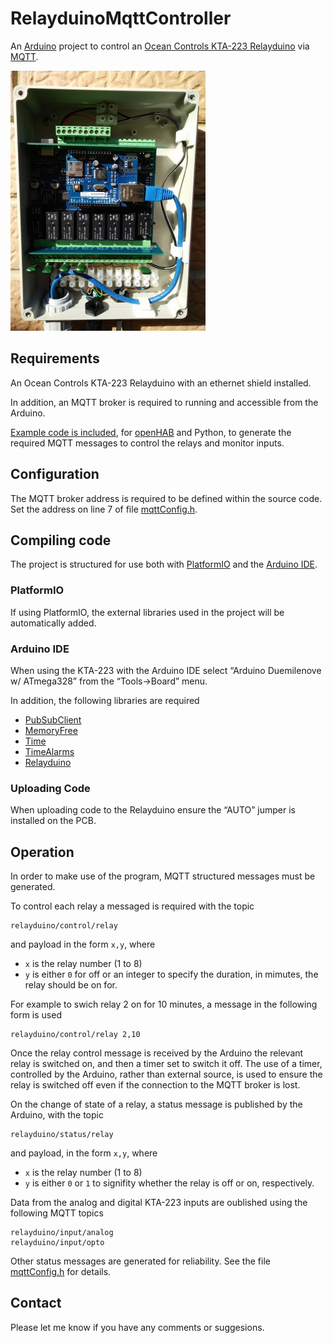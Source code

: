 # RelayduinoMqttController

An [Arduino](http://arduino.cc) project to control an [Ocean Controls KTA-223 Relayduino](https://oceancontrols.com.au/KTA-223.html) via [MQTT](http://mqtt.org).

![relayduino installation](docs/images/relayduino-installation-312.jpg)

## Requirements

An Ocean Controls KTA-223 Relayduino with an ethernet shield installed.

In addition, an MQTT broker is required to running and accessible from the Arduino.

[Example code is included](extras), for [openHAB](http://openhab.org) and Python, to generate the required MQTT messages to control the relays and monitor inputs.

## Configuration

The MQTT broker address is required to be defined within the source code. Set the address on line 7 of file [mqttConfig.h](RelayduinoMqttController/mqttConfig.h).

## Compiling code

The project is structured for use both with [PlatformIO](http://platformio.org) and the [Arduino IDE](https://www.arduino.cc/en/Main/Software).

### PlatformIO

If using PlatformIO, the external libraries used in the project will be automatically added.

### Arduino IDE

When using the KTA-223 with the Arduino IDE select “Arduino Duemilenove w/ ATmega328”
from the “Tools->Board” menu.

In addition, the following libraries are required

- [PubSubClient](https://github.com/knolleary/pubsubclient)
- [MemoryFree](https://github.com/sudar/MemoryFree)
- [Time](http://www.pjrc.com/teensy/td_libs_Time.html)
- [TimeAlarms](http://www.pjrc.com/teensy/td_libs_TimeAlarms.html)
- [Relayduino](https://github.com/greenthegarden/Relayduino)

### Uploading Code

When uploading code to the Relayduino ensure the “AUTO” jumper is installed on the PCB.

## Operation

In order to make use of the program, MQTT structured messages must be generated.

To control each relay a messaged is required with the topic

```
relayduino/control/relay
```

and payload in the form `x,y`, where

- `x` is the relay number (1 to 8)
- `y` is either `0` for off or an integer to specify the duration, in mimutes, the relay should be on for.

For example to swich relay 2 on for 10 minutes, a message in the following form is used

```
relayduino/control/relay 2,10
```

Once the relay control message is received by the Arduino the relevant relay is switched on, and then a timer set to switch it off. The use of a timer, controlled by the Arduino, rather than external source, is used to ensure the relay is switched off even if the connection to the MQTT broker is lost.

On the change of state of a relay, a status message is published by the Arduino, with the topic

```
relayduino/status/relay
```

and payload, in the form `x,y`, where

- `x` is the relay number (1 to 8)
- `y` is either `0` or `1` to signifity whether the relay is off or on, respectively.

Data from the analog and digital KTA-223 inputs are oublished using the following MQTT topics

```
relayduino/input/analog
relayduino/input/opto
```

Other status messages are generated for reliability. See the file [mqttConfig.h](RelayduinoMqttController/mqttConfig.h) for details.

## Contact

Please let me know if you have any comments or suggesions.
